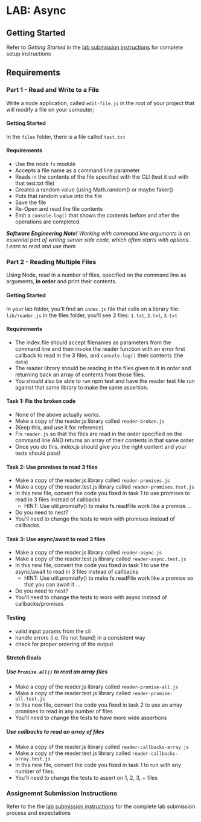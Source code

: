 # LAB: Async

## Getting Started
Refer to *Getting Started* in the [lab submission instructions](../../../reference/submission-instructions/labs/README.md) for complete setup instructions

## Requirements
### Part 1 - Read and Write to a File
Write a node application, called `edit-file.js` in the root of your project that will modify a file on your computer;

#### Getting Started
In the `files` folder, there is a file called `test.txt`

#### Requirements
* Use the node `fs` module
* Accepts a file name as a command line parameter
* Reads in the contents of the file specified with the CLI (test it out with that test.txt file)
* Creates a random value (using Math.random() or maybe faker()
* Puts that random value into the file
* Save the file
* Re-Open and read the file contents
* Emit a `console.log()` that shows the contents before and after the operations are completed.

***Software Engineering Note!***
*Working with command line arguments is an essential part of writing server side code, which often starts with options. Learn to read and use them*

### Part 2 - Reading Multiple Files
Using Node, read in a number of files, specified on the command line as arguments, **in order** and print their contents.

#### Getting Started
In your lab folder, you'll find an `index.js` file that calls on a library file: `lib/reader.js`
In the files folder, you'll see 3 files: `1.txt`, `2.txt`, `3.txt`

#### Requirements
* The index.file should accept filenames as parameters from the command line and then invoke the reader function with an error first callback to read in the 3 files, and `console.log()` their contents (the `data`)
* The reader library should be reading in the files given to it in order and returning back an array of contents from those files.
* You should also be able to run npm test and have the reader test file run against that same library to make the same assertion.

#### Task 1: Fix the broken code
* None of the above actually works.
* Make a copy of the reader.js library called `reader-broken.js`
* (Keep this, and use it for reference)
* Fix `reader.js` so that the files are read in the order specified on the command line AND returns an array of their contents in that same order.
* Once you do this, index.js should give you the right content and your tests should pass!

#### Task 2: Use promises to read 3 files
* Make a copy of the reader.js library called `reader-promises.js`
* Make a copy of the reader.test.js library called `reader-promises.test.js`
* In this new file, convert the code you fixed in task 1 to use promises to read in 3 files instead of callbacks
  * HINT: Use util.promisify() to make fs.readFile work like a promise ...
* Do you need to nest?
* You'll need to change the tests to work with promises instead of callbacks.

#### Task 3: Use async/await to read 3 files
* Make a copy of the reader.js library called `reader-async.js`
* Make a copy of the reader.test.js library called `reader-async.test.js`
* In this new file, convert the code you fixed in task 1 to use the async/await to read in 3 files instead of callbacks
  * HINT: Use util.promisify() to make fs.readFile work like a promise so that you can await it ...
* Do you need to nest?
* You'll need to change the tests to work with async instead of callbacks/promises

#### Testing
* valid input params from the cli
* handle errors (i.e. file not found) in a consistent way
* check for proper ordering of the output

#### Stretch Goals
##### Use `Promise.all()` to read an array files
* Make a copy of the reader.js library called `reader-promise-all.js`
* Make a copy of the reader.test.js library called `reader-promise-all.test.js`
* In this new file, convert the code you fixed in task 2 to use an array promises to read in any number of files
* You'll need to change the tests to have more wide assertions

##### Use callbacks to read an array of files
* Make a copy of the reader.js library called `reader-callbacks-array.js`
* Make a copy of the reader.test.js library called `reader-callbacks-array.test.js`
* In this new file, convert the code you fixed in task 1 to run with any number of files.
* You'll need to change the tests to assert on 1, 2, 3, + files


### Assignemnt Submission Instructions
Refer to the the [lab submission instructions](../../../reference/submission-instructions/labs/README.md) for the complete lab submission process and expectations


